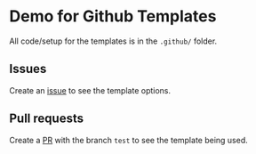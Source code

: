 # Demo for Github Templates
All code/setup for the templates is in the `.github/` folder.

## Issues
Create an [issue](/issues) to see the template options.

## Pull requests
Create a [PR](/pulls) with the branch `test` to see the template being used.